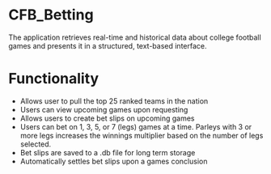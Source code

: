 # CFB_Betting
The application retrieves real-time and historical data about college football games and presents it in a structured, text-based interface. 

# Functionality
* Allows user to pull the top 25 ranked teams in the nation
* Users can view upcoming games upon requesting
* Allows users to create bet slips on upcoming games
* Users can bet on 1, 3, 5, or 7 (legs) games at a time. Parleys with 3 or more legs increases the winnings multiplier based on the number of legs selected.
* Bet slips are saved to a .db file for long term storage
* Automatically settles bet slips upon a games conclusion


<!-- ```python

``` -->